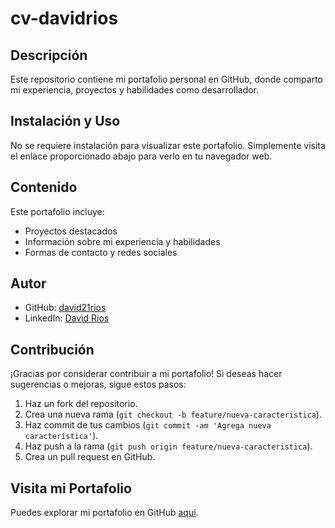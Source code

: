 # cv-davidrios

## Descripción
Este repositorio contiene mi portafolio personal en GitHub, donde comparto mi experiencia, proyectos y habilidades como desarrollador.

## Instalación y Uso
No se requiere instalación para visualizar este portafolio. Simplemente visita el enlace proporcionado abajo para verlo en tu navegador web.

## Contenido
Este portafolio incluye:
- Proyectos destacados
- Información sobre mi experiencia y habilidades
- Formas de contacto y redes sociales

## Autor
- GitHub: [david21rios](https://github.com/david21rios)
- LinkedIn: [David Rios](https://www.linkedin.com/in/davidriosl/)

## Contribución
¡Gracias por considerar contribuir a mi portafolio! Si deseas hacer sugerencias o mejoras, sigue estos pasos:
1. Haz un fork del repositorio.
2. Crea una nueva rama (`git checkout -b feature/nueva-caracteristica`).
3. Haz commit de tus cambios (`git commit -am 'Agrega nueva característica'`).
4. Haz push a la rama (`git push origin feature/nueva-caracteristica`).
5. Crea un pull request en GitHub.

## Visita mi Portafolio
Puedes explorar mi portafolio en GitHub [aquí](https://david21rios.github.io/cv-davidrios/).